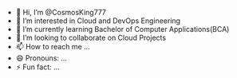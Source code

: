 - 👋 Hi, I’m @CosmosKing777
- 👀 I’m interested in Cloud and DevOps Engineering
- 🌱 I’m currently learning Bachelor of Computer Applications(BCA)
- 💞️ I’m looking to collaborate on Cloud Projects
- 📫 How to reach me ...
- 😄 Pronouns: ...
- ⚡ Fun fact: ...

<!---
CosmosKing777/CosmosKing777 is a ✨ special ✨ repository because its `README.md` (this file) appears on your GitHub profile.
You can click the Preview link to take a look at your changes.
--->
